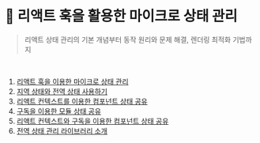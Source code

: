 # 📔 리액트 훅을 활용한 마이크로 상태 관리

> 리액트 상태 관리의 기본 개념부터 동작 원리와 문제 해결, 렌더링 최적화 기법까지

<br/>

1. [리액트 훅을 이용한 마이크로 상태 관리](/리액트-훅을-활용한-마이크로-상태-관리/01_리액트_훅을_이용한_마이크로_상태_관리.md)
2. [지역 상태와 전역 상태 사용하기](/리액트-훅을-활용한-마이크로-상태-관리/02_지역_상태와_전역_상태_사용하기.md)
3. [리액트 컨텍스트를 이용한 컴포넌트 상태 공유](/리액트-훅을-활용한-마이크로-상태-관리/03_리액트_컨텍스트를_이용한_컴포넌트_상태_공유.md)
4. [구독을 이용한 모듈 상태 공유](/리액트-훅을-활용한-마이크로-상태-관리/04_구독을_이용한_모듈_상태_공유.md)
5. [리액트 컨텍스트와 구독을 이용한 컴포넌트 상태 공유](/리액트-훅을-활용한-마이크로-상태-관리/05_리액트_컨텍스트와_구독을_이용한_컴포넌트_상태_공유.md)
6. [전역 상태 관리 라이브러리 소개](/리액트-훅을-활용한-마이크로-상태-관리/06_전역_상태_관리_라이브러리_소개.md)
